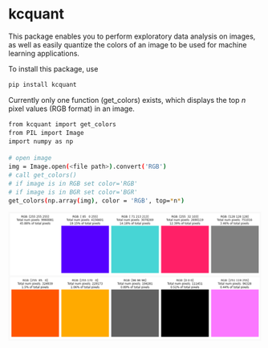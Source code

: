 # kcquant

This package enables you to perform exploratory data analysis on images, as well as
easily quantize the colors of an image to be used for machine learning applications.

To install this package, use

```bash
pip install kcquant
```

Currently only one function (get_colors) exists, which displays the top *n* pixel values (RGB format) in an image.

```bash
from kcquant import get_colors
from PIL import Image
import numpy as np

# open image
img = Image.open(<file path>).convert('RGB')
# call get_colors()
# if image is in RGB set color='RGB'
# if image is in BGR set color='BGR'
get_colors(np.array(img), color = 'RGB', top=*n*)

```

![image](https://raw.githubusercontent.com/kbkus/kcquant/main/kcquant/Images/get_colors.png?token=AME4SBXQAWML7AMDXM34FMDAGRBT2)
